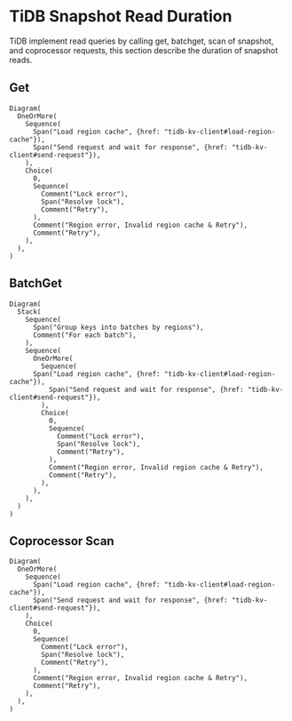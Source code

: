 # TiDB Snapshot Read Duration

TiDB implement read queries by calling get, batchget, scan of snapshot, and coprocessor requests, this section describe the duration of snapshot reads.

## Get

```railroad
Diagram(
  OneOrMore(
    Sequence(
      Span("Load region cache", {href: "tidb-kv-client#load-region-cache"}),
      Span("Send request and wait for response", {href: "tidb-kv-client#send-request"}),
    ),
    Choice(
      0,
      Sequence(
        Comment("Lock error"),
        Span("Resolve lock"),
        Comment("Retry"),
      ),
      Comment("Region error, Invalid region cache & Retry"),
      Comment("Retry"),
    ),
  ),
)
```

## BatchGet

```railroad
Diagram(
  Stack(
    Sequence(
      Span("Group keys into batches by regions"),
      Comment("For each batch"),
    ),
    Sequence(
      OneOrMore(
        Sequence(
      Span("Load region cache", {href: "tidb-kv-client#load-region-cache"}),
          Span("Send request and wait for response", {href: "tidb-kv-client#send-request"}),
        ),
        Choice(
          0,
          Sequence(
            Comment("Lock error"),
            Span("Resolve lock"),
            Comment("Retry"),
          ),
          Comment("Region error, Invalid region cache & Retry"),
          Comment("Retry"),
        ),
      ),
    ),
  )
)
```

## Coprocessor Scan

```railroad
Diagram(
  OneOrMore(
    Sequence(
      Span("Load region cache", {href: "tidb-kv-client#load-region-cache"}),
      Span("Send request and wait for response", {href: "tidb-kv-client#send-request"}),
    ),
    Choice(
      0,
      Sequence(
        Comment("Lock error"),
        Span("Resolve lock"),
        Comment("Retry"),
      ),
      Comment("Region error, Invalid region cache & Retry"),
      Comment("Retry"),
    ),
  ),
)
```
